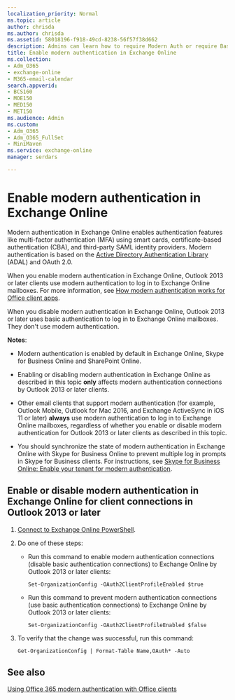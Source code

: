 ```yaml
---
localization_priority: Normal
ms.topic: article
author: chrisda
ms.author: chrisda
ms.assetid: 58018196-f918-49cd-8238-56f57f38d662
description: Admins can learn how to require Modern Auth or require Basic Auth for connections to Exchange Online by Outlook 2013 or later.
title: Enable modern authentication in Exchange Online
ms.collection:
- Adm_O365
- exchange-online
- M365-email-calendar
search.appverid:
- BCS160
- MOE150
- MED150
- MET150
ms.audience: Admin
ms.custom:
- Adm_O365
- Adm_O365_FullSet
- MiniMaven
ms.service: exchange-online
manager: serdars

---
```


# Enable modern authentication in Exchange Online

Modern authentication in Exchange Online enables authentication features like multi-factor authentication (MFA) using smart cards, certificate-based authentication (CBA), and third-party SAML identity providers. Modern authentication is based on the [Active Directory Authentication Library](https://go.microsoft.com/fwlink/p/?LinkId=717281) (ADAL) and OAuth 2.0.

When you enable modern authentication in Exchange Online, Outlook 2013 or later clients use modern authentication to log in to Exchange Online mailboxes. For more information, see [How modern authentication works for Office client apps](https://support.office.com/article/e4c45989-4b1a-462e-a81b-2a13191cf517).

When you disable modern authentication in Exchange Online, Outlook 2013 or later uses basic authentication to log in to Exchange Online mailboxes. They don't use modern authentication.

 **Notes**:

- Modern authentication is enabled by default in Exchange Online, Skype for Business Online and SharePoint Online.

- Enabling or disabling modern authentication in Exchange Online as described in this topic **only** affects modern authentication connections by Outlook 2013 or later clients.

- Other email clients that support modern authentication (for example, Outlook Mobile, Outlook for Mac 2016, and Exchange ActiveSync in iOS 11 or later) **always** use modern authentication to log in to Exchange Online mailboxes, regardless of whether you enable or disable modern authentication for Outlook 2013 or later clients as described in this topic.

- You should synchronize the state of modern authentication in Exchange Online with Skype for Business Online to prevent multiple log in prompts in Skype for Business clients. For instructions, see [Skype for Business Online: Enable your tenant for modern authentication](https://aka.ms/SkypeModernAuth).

## Enable or disable modern authentication in Exchange Online for client connections in Outlook 2013 or later

1. [Connect to Exchange Online PowerShell](https://go.microsoft.com/fwlink/p/?LinkID=534121).

2. Do one of these steps:

   - Run this command to enable modern authentication connections (disable basic authentication connections) to Exchange Online by Outlook 2013 or later clients:

     ```
     Set-OrganizationConfig -OAuth2ClientProfileEnabled $true
     ```

   - Run this command to prevent modern authentication connections (use basic authentication connections) to Exchange Online by Outlook 2013 or later clients:

     ```
     Set-OrganizationConfig -OAuth2ClientProfileEnabled $false
     ```

3. To verify that the change was successful, run this command:

     ```
     Get-OrganizationConfig | Format-Table Name,OAuth* -Auto
     ```

## See also

[Using Office 365 modern authentication with Office clients](https://support.office.com/article/776c0036-66fd-41cb-8928-5495c0f9168a)

